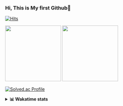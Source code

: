 ### Hi, This is My first Github👋
[![Hits](https://hits.seeyoufarm.com/api/count/incr/badge.svg?url=https%3A%2F%2Fgithub.com%2FJonghyun-Park1027&count_bg=%2379C83D&title_bg=%23555555&icon=&icon_color=%23E7E7E7&title=hits&edge_flat=false)](https://hits.seeyoufarm.com)
<br>


<p>
  <img height="180em" src="https://github-readme-stats-eight-rho-29.vercel.app/api?username=Jonghyun-Park1027&show_icons=true&include_all_commits=true&bg_color=30,e96443,904e95&title_color=fff&text_color=fff">
  <img height="180em" src="https://github-readme-stats-eight-rho-29.vercel.app/api/top-langs/?username=Jonghyun-Park1027&layout=compact&bg_color=30,e96443,904e95&title_color=fff&text_color=fff">


[![Solved.ac Profile](http://mazassumnida.wtf/api/v2/generate_badge?boj=ppjjhh1027)](https://solved.ac/ppjjhh1027/)

</p>
<details>
<summary><b>📊 Wakatime stats</b><br></summary>
<div>
<hr/>



<!--START_SECTION:waka-->
![Code Time](http://img.shields.io/badge/Code%20Time-1%2C127%20hrs%2039%20mins-blue)

![Profile Views](http://img.shields.io/badge/Profile%20Views-0-blue)

**🐱 My GitHub Data** 

> 📦 159.0 kB Used in GitHub's Storage 
 > 
> 🏆 70 Contributions in the Year 2025
 > 
> 🚫 Not Opted to Hire
 > 
> 📜 12 Public Repositories 
 > 
> 🔑 7 Private Repositories 
 > 
**I'm an Early 🐤** 

```text
🌞 Morning                62 commits          █████░░░░░░░░░░░░░░░░░░░░   19.50 % 
🌆 Daytime                157 commits         ████████████░░░░░░░░░░░░░   49.37 % 
🌃 Evening                86 commits          ███████░░░░░░░░░░░░░░░░░░   27.04 % 
🌙 Night                  13 commits          █░░░░░░░░░░░░░░░░░░░░░░░░   04.09 % 
```
📅 **I'm Most Productive on Friday** 

```text
Monday                   53 commits          ████░░░░░░░░░░░░░░░░░░░░░   16.67 % 
Tuesday                  44 commits          ███░░░░░░░░░░░░░░░░░░░░░░   13.84 % 
Wednesday                24 commits          ██░░░░░░░░░░░░░░░░░░░░░░░   07.55 % 
Thursday                 34 commits          ███░░░░░░░░░░░░░░░░░░░░░░   10.69 % 
Friday                   69 commits          █████░░░░░░░░░░░░░░░░░░░░   21.70 % 
Saturday                 37 commits          ███░░░░░░░░░░░░░░░░░░░░░░   11.64 % 
Sunday                   57 commits          ████░░░░░░░░░░░░░░░░░░░░░   17.92 % 
```


📊 **This Week I Spent My Time On** 

```text
🕑︎ Time Zone: Asia/Seoul

💬 Programming Languages: 
Python                   6 hrs 4 mins        ██████████░░░░░░░░░░░░░░░   39.32 % 
JavaScript               4 hrs 45 mins       ████████░░░░░░░░░░░░░░░░░   30.82 % 
HTML                     3 hrs 12 mins       █████░░░░░░░░░░░░░░░░░░░░   20.79 % 
Bash                     21 mins             █░░░░░░░░░░░░░░░░░░░░░░░░   02.34 % 
JSON                     16 mins             ░░░░░░░░░░░░░░░░░░░░░░░░░   01.75 % 

🔥 Editors: 
Cursor                   15 hrs 27 mins      █████████████████████████   100.00 % 

🐱‍💻 Projects: 
bit_abutrage             7 hrs 19 mins       ████████████░░░░░░░░░░░░░   47.29 % 
reactjs-movie            4 hrs 58 mins       ████████░░░░░░░░░░░░░░░░░   32.09 % 
reactjs_movie_web        3 hrs 9 mins        █████░░░░░░░░░░░░░░░░░░░░   20.40 % 
saju_v1.0.0              2 mins              ░░░░░░░░░░░░░░░░░░░░░░░░░   00.22 % 

💻 Operating System: 
Mac                      15 hrs 27 mins      █████████████████████████   100.00 % 
```

**I Mostly Code in Jupyter Notebook** 

```text
Jupyter Notebook         9 repos             ██████████████░░░░░░░░░░░   56.25 % 
C++                      3 repos             █████░░░░░░░░░░░░░░░░░░░░   18.75 % 
TypeScript               2 repos             ███░░░░░░░░░░░░░░░░░░░░░░   12.50 % 
Dart                     1 repo              ██░░░░░░░░░░░░░░░░░░░░░░░   06.25 % 
Python                   1 repo              ██░░░░░░░░░░░░░░░░░░░░░░░   06.25 % 
```




 Last Updated on 14/09/2025 18:40:16 UTC
<!--END_SECTION:waka-->
</details>



